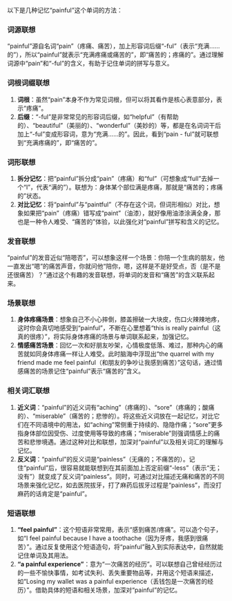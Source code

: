 以下是几种记忆“painful”这个单词的方法：

### 词源联想
“painful”源自名词“pain”（疼痛、痛苦），加上形容词后缀“-ful”（表示“充满……的”），所以“painful”就表示“充满疼痛或痛苦的”，即“痛苦的；疼痛的”。通过理解词源中“pain”和“-ful”的含义，有助于记住单词的拼写与意义。 

### 词根词缀联想
1. **词根**：虽然“pain”本身不作为常见词根，但可以将其看作是核心表意部分，表示“疼痛”。
2. **后缀**：“-ful”是非常常见的形容词后缀，如“helpful”（有帮助的）、“beautiful”（美丽的）、“wonderful”（美妙的）等，都是在名词词干后加上“-ful”变成形容词，意为“充满……的”。因此，看到“pain - ful”就可联想到“充满疼痛的”，即“痛苦的”。 

### 词形联想
1. **拆分记忆**：把“painful”拆分成“pain”（疼痛）和“ful”（可想象成“full”去掉一个“l”，代表“满的”）。联想为：身体某个部位满是疼痛，那就是“痛苦的；疼痛的”状态。 
2. **对比记忆**：将“painful”与“paintful”（不存在这个词，但词形相似）对比，想象如果把“pain”（疼痛）错写成“paint”（油漆），就好像用油漆涂满全身，那也是一种令人难受、“痛苦的”体验，以此强化对“painful”拼写和含义的记忆。 

### 发音联想
“painful”的发音近似“陪嗯否”，可以想象这样一个场景：你陪一个生病的朋友，他一直发出“嗯”的痛苦声音，你就问他“陪你，嗯，这样是不是好受点，否（是不是还很痛苦）？”通过这个有趣的发音联想，将单词的发音和“痛苦”的含义联系起来。 

### 场景联想
1. **身体疼痛场景**：想象自己不小心摔倒，膝盖擦破一大块皮，伤口火辣辣地疼，这时你会真切地感受到“painful”，不断在心里想着“this is really painful（这真的很疼）”，将实际身体疼痛的场景与单词联系起来，加强记忆。 
2. **情感痛苦场景**：回忆一次和好朋友吵架，心情极度低落、难过，那种内心的痛苦就如同身体疼痛一样让人难受。此时脑海中浮现出“the quarrel with my friend made me feel painful（和朋友的争吵让我感到痛苦）”这句话，通过情感痛苦的场景记住“painful”表示“痛苦的”含义。 

### 相关词汇联想
1. **近义词**：“painful”的近义词有“aching”（疼痛的）、“sore”（疼痛的；酸痛的）、“miserable”（痛苦的；悲惨的）。将这些近义词放在一起记忆，对比它们在不同语境中的用法，如“aching”常侧重于持续的、隐隐作痛；“sore”更多指身体部位因受伤、过度使用等导致的疼痛；“miserable”则强调情感上的痛苦和悲惨境遇。通过这种对比和联想，加深对“painful”以及相关词汇的理解与记忆。 
2. **反义词**：“painful”的反义词是“painless”（无痛的；不痛苦的）。记住“painful”后，很容易就能联想到在其前面加上否定前缀“-less”（表示“无；没有”）就变成了反义词“painless”。同时，可通过对比描述无痛和痛苦的不同场景来强化记忆，如去医院拔牙，打了麻药后拔牙过程是“painless”，而没打麻药的话肯定是“painful”。 

### 短语联想
1. **“feel painful”**：这个短语非常常用，表示“感到痛苦/疼痛”。可以造个句子，如“I feel painful because I have a toothache（因为牙疼，我感到很痛苦）”。通过反复使用这个短语造句，将“painful”融入到实际表达中，自然就能记住单词及其用法。 
2. **“a painful experience”**：意为“一次痛苦的经历”。可以联想自己曾经经历过的一些不愉快事情，如考试失利、丢失重要物品等，并用这个短语来描述，如“Losing my wallet was a painful experience（丢钱包是一次痛苦的经历）”。借助具体的短语和相关场景，加深对“painful”的记忆。 
